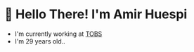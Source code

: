 # :wave: Hello There! I'm Amir Huespi

- I'm currently working at [TOBS](https://www.tobs.com.ar/)
- I'm 29 years old..